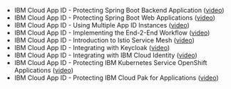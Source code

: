 - IBM Cloud App ID - Protecting Spring Boot Backend Application ([video](https://youtu.be/roQ4mKJBOqg))
- IBM Cloud App ID - Protecting Spring Boot Web Applications ([video](https://youtu.be/EZWl1ij3dAE))
- IBM Cloud App ID - Using Multiple App ID Instances ([video](https://youtu.be/eBja7PuJKzg))
- IBM Cloud App ID - Implementing the End-2-End Workflow ([video](https://youtu.be/tBOFG4-DQbg))
- IBM Cloud App ID - Introduction to Istio Service Mesh ([video](https://youtu.be/DCZkebv3VxA))
- IBM Cloud App ID - Integrating with Keycloak ([video](https://youtu.be/DOVlmNp4g-c))
- IBM Cloud App ID - Integrating with IBM Cloud Identity ([video](https://youtu.be/iXapdpVgycA))
- IBM Cloud App ID - Protecting IBM Kubernetes Service OpenShift Applications ([video](https://youtu.be/sqGS7naTkoU))
- IBM Cloud App ID - Protecting IBM Cloud Pak for Applications ([video](https://youtu.be/Z51gAlDJmRk))
